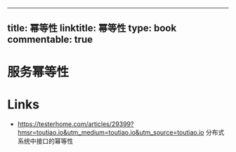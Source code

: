 
---
title: 幂等性
linktitle: 幂等性
type: book
commentable: true
---

# 服务幂等性

# Links

- https://testerhome.com/articles/29399?hmsr=toutiao.io&utm_medium=toutiao.io&utm_source=toutiao.io 分布式系统中接口的幂等性
    